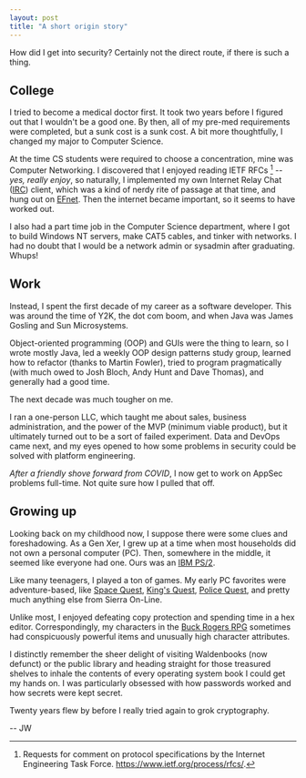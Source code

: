 ```yaml
---
layout: post
title: "A short origin story"
---
```

How did I get into security? Certainly not the direct route, if there is such a thing.

## College
I tried to become a medical doctor first. It took two years before I figured out that I wouldn't be a good one. By then, all of my pre-med requirements were completed, but a sunk cost is a sunk cost. A bit more thoughtfully, I changed my major to Computer Science.

At the time CS students were required to choose a concentration, mine was Computer Networking. I discovered that I enjoyed reading IETF RFCs [^1] -- _yes, really enjoy_, so naturally, I implemented my own Internet Relay Chat ([IRC](https://www.rfc-editor.org/rfc/rfc1459)) client, which was a kind of nerdy rite of passage at that time, and hung out on [EFnet](https://en.wikipedia.org/wiki/EFnet). Then the internet became important, so it seems to have worked out.

I also had a part time job in the Computer Science department, where I got to build Windows NT servers, make CAT5 cables, and tinker with networks. I had no doubt that I would be a network admin or sysadmin after graduating. Whups!

## Work
Instead, I spent the first decade of my career as a software developer. This was around the time of Y2K, the dot com boom, and when Java was James Gosling and Sun Microsystems. 

Object-oriented programming (OOP) and GUIs were the thing to learn, so I wrote mostly Java, led a weekly OOP design patterns study group, learned how to refactor (thanks to Martin Fowler), tried to program pragmatically (with much owed to Josh Bloch, Andy Hunt and Dave Thomas), and generally had a good time.

The next decade was much tougher on me. 

I ran a one-person LLC, which taught me about sales, business administration, and the power of the MVP (minimum viable product), but it ultimately turned out to be a sort of failed experiment. Data and DevOps came next, and my eyes opened to how some problems in security could be solved with platform engineering.

 _After a friendly shove forward from COVID_, I now get to work on AppSec problems full-time. Not quite sure how I pulled that off.

## Growing up
Looking back on my childhood now, I suppose there were some clues and foreshadowing. As a Gen Xer, I grew up at a time when most households did not own a personal computer (PC). Then, somewhere in the middle, it seemed like everyone had one. Ours was an [IBM PS/2](https://en.wikipedia.org/wiki/IBM_PS/2).

Like many teenagers, I played a ton of games. My early PC favorites were adventure-based, like [Space Quest](https://en.wikipedia.org/wiki/Space_Quest_I), [King's Quest](https://en.wikipedia.org/wiki/King%27s_Quest_I), [Police Quest](https://en.wikipedia.org/wiki/Police_Quest:_In_Pursuit_of_the_Death_Angel), and pretty much anything else from Sierra On-Line. 

Unlike most, I enjoyed defeating copy protection and spending time in a hex editor. Correspondingly, my characters in the [Buck Rogers RPG](https://en.wikipedia.org/wiki/Buck_Rogers:_Matrix_Cubed) sometimes had conspicuously powerful items and unusually high character attributes.

I distinctly remember the sheer delight of visiting Waldenbooks (now defunct) or the public library and heading straight for those treasured shelves to inhale the contents of every operating system book I could get my hands on. I was particularly obsessed with how passwords worked and how secrets were kept secret.

Twenty years flew by before I really tried again to grok cryptography.

 -- JW

[^1]: Requests for comment on protocol specifications by the Internet Engineering Task Force. https://www.ietf.org/process/rfcs/.
